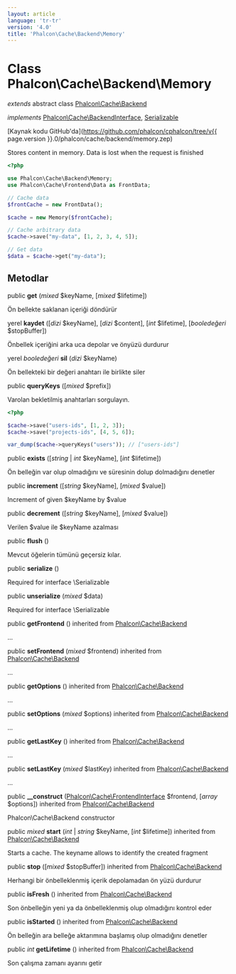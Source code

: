 ```yaml
---
layout: article
language: 'tr-tr'
version: '4.0'
title: 'Phalcon\Cache\Backend\Memory'
---
```

# Class **Phalcon\Cache\Backend\Memory**

*extends* abstract class [Phalcon\Cache\Backend](Phalcon_Cache_Backend)

*implements* [Phalcon\Cache\BackendInterface](Phalcon_Cache_BackendInterface), [Serializable](https://php.net/manual/en/class.serializable.php)

[Kaynak kodu GitHub'da](https://github.com/phalcon/cphalcon/tree/v{{ page.version }}.0/phalcon/cache/backend/memory.zep)

Stores content in memory. Data is lost when the request is finished

```php
<?php

use Phalcon\Cache\Backend\Memory;
use Phalcon\Cache\Frontend\Data as FrontData;

// Cache data
$frontCache = new FrontData();

$cache = new Memory($frontCache);

// Cache arbitrary data
$cache->save("my-data", [1, 2, 3, 4, 5]);

// Get data
$data = $cache->get("my-data");

```

## Metodlar

public **get** (*mixed* $keyName, [*mixed* $lifetime])

Ön bellekte saklanan içeriği döndürür

yerel **kaydet** ([*dizi* $keyName], [*dizi* $content], [*int* $lifetime], [*booledeğeri* $stopBuffer])

Önbellek içeriğini arka uca depolar ve önyüzü durdurur

yerel *booledeğeri* **sil** (*dizi* $keyName)

Ön bellekteki bir değeri anahtarı ile birlikte siler

public **queryKeys** ([*mixed* $prefix])

Varolan bekletilmiş anahtarları sorgulayın.

```php
<?php

$cache->save("users-ids", [1, 2, 3]);
$cache->save("projects-ids", [4, 5, 6]);

var_dump($cache->queryKeys("users")); // ["users-ids"]

```

public **exists** ([*string* | *int* $keyName], [*int* $lifetime])

Ön belleğin var olup olmadığını ve süresinin dolup dolmadığını denetler

public **increment** ([*string* $keyName], [*mixed* $value])

Increment of given $keyName by $value

public **decrement** ([*string* $keyName], [*mixed* $value])

Verilen $value ile $keyName azalması

public **flush** ()

Mevcut öğelerin tümünü geçersiz kılar.

public **serialize** ()

Required for interface \Serializable

public **unserialize** (*mixed* $data)

Required for interface \Serializable

public **getFrontend** () inherited from [Phalcon\Cache\Backend](Phalcon_Cache_Backend)

...

public **setFrontend** (*mixed* $frontend) inherited from [Phalcon\Cache\Backend](Phalcon_Cache_Backend)

...

public **getOptions** () inherited from [Phalcon\Cache\Backend](Phalcon_Cache_Backend)

...

public **setOptions** (*mixed* $options) inherited from [Phalcon\Cache\Backend](Phalcon_Cache_Backend)

...

public **getLastKey** () inherited from [Phalcon\Cache\Backend](Phalcon_Cache_Backend)

...

public **setLastKey** (*mixed* $lastKey) inherited from [Phalcon\Cache\Backend](Phalcon_Cache_Backend)

...

public **__construct** ([Phalcon\Cache\FrontendInterface](Phalcon_Cache_FrontendInterface) $frontend, [*array* $options]) inherited from [Phalcon\Cache\Backend](Phalcon_Cache_Backend)

Phalcon\Cache\Backend constructor

public *mixed* **start** (*int* | *string* $keyName, [*int* $lifetime]) inherited from [Phalcon\Cache\Backend](Phalcon_Cache_Backend)

Starts a cache. The keyname allows to identify the created fragment

public **stop** ([*mixed* $stopBuffer]) inherited from [Phalcon\Cache\Backend](Phalcon_Cache_Backend)

Herhangi bir önbelleklenmiş içerik depolamadan ön yüzü durdurur

public **isFresh** () inherited from [Phalcon\Cache\Backend](Phalcon_Cache_Backend)

Son önbelleğin yeni ya da önbelleklenmiş olup olmadığını kontrol eder

public **isStarted** () inherited from [Phalcon\Cache\Backend](Phalcon_Cache_Backend)

Ön belleğin ara belleğe aktarımına başlamış olup olmadığını denetler

public *int* **getLifetime** () inherited from [Phalcon\Cache\Backend](Phalcon_Cache_Backend)

Son çalışma zamanı ayarını getir